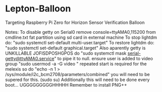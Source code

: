# Lepton-Balloon
Targeting Raspberry Pi Zero for Horizon Sensor Verification Balloon

Notes:
To disable getty on Serial0 remove console=ttyAMA0,115200 from cmdline.txt fat partition using sd card in external machine
To stop lightdm do: "sudo systemctl set-default multi-user.target"
To restore lightdm do: "sudo systemctl set-default graphical.target"
Also aparently getty is UNKILLABLE JOFISDPOSHGPOS
do "sudo systemctl mask serial-getty@ttyAMA0.service" to pipe it to null.
ensure user is added to video group "sudo usermod -a -G video <username>"
repeated start is required for the melexis so do "echo -n 1 > /sys/module/i2c_bcm2708/parameters/combined"
you will need to be supered for this. (sudo su)
Additionally this will need to be done every boot... UGGGGGGGGGHHHHH
Remember to install PNG++
